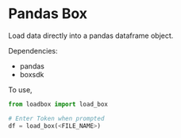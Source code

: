 # Pandas Box
Load data directly into a pandas dataframe object.

Dependencies: 
- pandas 
- boxsdk

To use, 

```python
from loadbox import load_box

# Enter Token when prompted
df = load_box(<FILE_NAME>)
```
 
